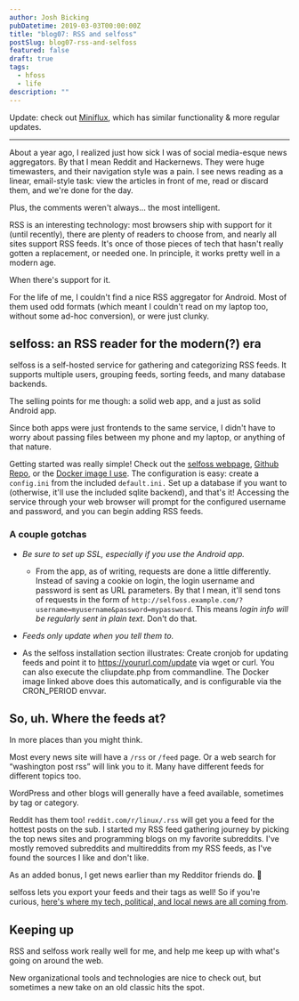 ```yaml
---
author: Josh Bicking
pubDatetime: 2019-03-03T00:00:00Z
title: "blog07: RSS and selfoss"
postSlug: blog07-rss-and-selfoss
featured: false
draft: true
tags:
  - hfoss
  - life
description: ""
---
```


Update: check out [Miniflux](https://miniflux.app/), which has similar functionality & more regular updates.

---

About a year ago, I realized just how sick I was of social media-esque news aggregators. By that I mean Reddit and Hackernews. They were huge timewasters, and their navigation style was a pain. I see news reading as a linear, email-style task: view the articles in front of me, read or discard them, and we're done for the day.

Plus, the comments weren't always... the most intelligent.

RSS is an interesting technology: most browsers ship with support for it (until recently), there are plenty of readers to choose from, and nearly all sites support RSS feeds. It's once of those pieces of tech that hasn't really gotten a replacement, or needed one. In principle, it works pretty well in a modern age.

When there's support for it.

For the life of me, I couldn't find a nice RSS aggregator for Android. Most of them used odd formats (which meant I couldn't read on my laptop too, without some ad-hoc conversion), or were just clunky.

## selfoss: an RSS reader for the modern(?) era

selfoss is a self-hosted service for gathering and categorizing RSS feeds. It supports multiple users, grouping feeds, sorting feeds, and many database backends.

The selling points for me though: a solid web app, and a just as solid Android app.

Since both apps were just frontends to the same service, I didn't have to worry about passing files between my phone and my laptop, or anything of that nature.

Getting started was really simple! Check out the [selfoss webpage](https://www.selfoss.aditu.de/), [Github Repo](https://github.com/SSilence/selfoss), or the [Docker image I use](https://hub.docker.com/r/hardware/selfoss). The configuration is easy: create a `config.ini` from the included `default.ini.` Set up a database if you want to (otherwise, it'll use the included sqlite backend), and that's it! Accessing the service through your web browser will prompt for the configured username and password, and you can begin adding RSS feeds.

### A couple gotchas

- *Be sure to set up SSL, especially if you use the Android app.*
  - From the app, as of writing, requests are done a little differently. Instead of saving a cookie on login, the login username and password is sent as URL parameters. By that I mean, it'll send tons of requests in the form of `http://selfoss.example.com/?username=myusername&password=mypassword`. This means *login info will be regularly sent in plain text*. Don't do that.

- *Feeds only update when you tell them to.*
 - As the selfoss installation section illustrates: Create cronjob for updating feeds and point it to https://yoururl.com/update via wget or curl. You can also execute the cliupdate.php from commandline. The Docker image linked above does this automatically, and is configurable via the CRON_PERIOD envvar.

## So, uh. Where the feeds at?

In more places than you might think.

Most every news site will have a `/rss` or `/feed` page. Or a web search for “washington post rss” will link you to it. Many have different feeds for different topics too.

WordPress and other blogs will generally have a feed available, sometimes by tag or category.

Reddit has them too! `reddit.com/r/linux/.rss` will get you a feed for the hottest posts on the sub. I started my RSS feed gathering journey by picking the top news sites and programming blogs on my favorite subreddits. I've mostly removed subreddits and multireddits from my RSS feeds, as I've found the sources I like and don't like.

As an added bonus, I get news earlier than my Redditor friends do. 🙂

selfoss lets you export your feeds and their tags as well! So if you're curious, [here's where my tech, political, and local news are all coming from](https://pastebin.com/p59wKP0H).

## Keeping up

RSS and selfoss work really well for me, and help me keep up with what's going on around the web.

New organizational tools and technologies are nice to check out, but sometimes a new take on an old classic hits the spot.
